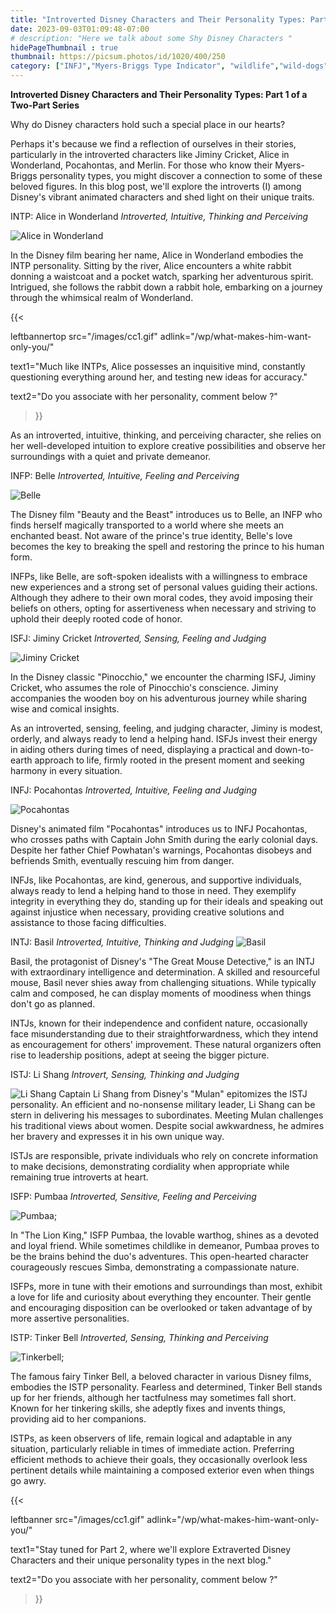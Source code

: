 ```yaml
---
title: "Introverted Disney Characters and Their Personality Types: Part 1 of a Two-Part Series"
date: 2023-09-03T01:09:48-07:00
# description: "Here we talk about some Shy Disney Characters "
hidePageThumbnail : true 
thumbnail: https://picsum.photos/id/1020/400/250
category: ["INFJ","Myers-Briggs Type Indicator", "wildlife","wild-dogs","pets","animal-welfare"]
---
```



<!-- This is **bold** text, and this is *emphasized* text.

Visit the [Hugo](https://gohugo.io) website! -->

<!-- https://beaconstreetusa.com/wp/introverted-disney-characters-and-their-personality-types-part-1-of-a-two-part-series/ -->

**Introverted Disney Characters and Their Personality Types: Part 1 of a Two-Part Series**

Why do Disney characters hold such a special place in our hearts? 

Perhaps it's because we find a reflection of ourselves in their stories, particularly in the introverted characters like Jiminy Cricket, Alice in Wonderland, Pocahontas, and Merlin. For those who know their Myers-Briggs personality types, you might discover a connection to some of these beloved figures. In this blog post, we'll explore the introverts (I) among Disney's vibrant animated characters and shed light on their unique traits.

INTP: Alice in Wonderland
*Introverted, Intuitive, Thinking and Perceiving*

![Alice in Wonderland](/AliceINTP.jpg)

In the Disney film bearing her name, Alice in Wonderland embodies the INTP personality. Sitting by the river, Alice encounters a white rabbit donning a waistcoat and a pocket watch, sparking her adventurous spirit. Intrigued, she follows the rabbit down a rabbit hole, embarking on a journey through the whimsical realm of Wonderland. 

{{< 

leftbannertop src="/images/cc1.gif" adlink="/wp/what-makes-him-want-only-you/"  

text1="Much like INTPs, Alice possesses an inquisitive mind, constantly questioning everything around her, and testing new ideas for accuracy." 

text2="Do you associate with her personality, comment below ?"

>}}


As an introverted, intuitive, thinking, and perceiving character, she relies on her well-developed intuition to explore creative possibilities and observe her surroundings with a quiet and private demeanor.

INFP: Belle
*Introverted, Intuitive, Feeling and Perceiving*

![Belle](/belleINFP.jpg)

The Disney film "Beauty and the Beast" introduces us to Belle, an INFP who finds herself magically transported to a world where she meets an enchanted beast. Not aware of the prince's true identity, Belle's love becomes the key to breaking the spell and restoring the prince to his human form. 

INFPs, like Belle, are soft-spoken idealists with a willingness to embrace new experiences and a strong set of personal values guiding their actions. Although they adhere to their own moral codes, they avoid imposing their beliefs on others, opting for assertiveness when necessary and striving to uphold their deeply rooted code of honor.



ISFJ: Jiminy Cricket 
*Introverted, Sensing, Feeling and Judging*

![Jiminy Cricket](/JiminyCricketISFJ.jpg)

In the Disney classic "Pinocchio," we encounter the charming ISFJ, Jiminy Cricket, who assumes the role of Pinocchio's conscience. Jiminy accompanies the wooden boy on his adventurous journey while sharing wise and comical insights. 

As an introverted, sensing, feeling, and judging character, Jiminy is modest, orderly, and always ready to lend a helping hand. ISFJs invest their energy in aiding others during times of need, displaying a practical and down-to-earth approach to life, firmly rooted in the present moment and seeking harmony in every situation.


INFJ: Pocahontas 
*Introverted, Intuitive, Feeling and Judging*

![Pocahontas](/PocahantasINFJ.jpg)

Disney's animated film "Pocahontas" introduces us to INFJ Pocahontas, who crosses paths with Captain John Smith during the early colonial days. Despite her father Chief Powhatan's warnings, Pocahontas disobeys and befriends Smith, eventually rescuing him from danger. 

INFJs, like Pocahontas, are kind, generous, and supportive individuals, always ready to lend a helping hand to those in need. They exemplify integrity in everything they do, standing up for their ideals and speaking out against injustice when necessary, providing creative solutions and assistance to those facing difficulties.


INTJ: Basil
*Introverted, Intuitive, Thinking and Judging*
![Basil](/BasilINTJ.jpg)

Basil, the protagonist of Disney's "The Great Mouse Detective," is an INTJ with extraordinary intelligence and determination. A skilled and resourceful mouse, Basil never shies away from challenging situations. While typically calm and composed, he can display moments of moodiness when things don't go as planned. 

INTJs, known for their independence and confident nature, occasionally face misunderstanding due to their straightforwardness, which they intend as encouragement for others' improvement. These natural organizers often rise to leadership positions, adept at seeing the bigger picture.

ISTJ: Li Shang
*Introvert, Sensing, Thinking and Judging*

![Li Shang](/li-shangISTJ.jpg)
Captain Li Shang from Disney's "Mulan" epitomizes the ISTJ personality. An efficient and no-nonsense military leader, Li Shang can be stern in delivering his messages to subordinates. Meeting Mulan challenges his traditional views about women. Despite social awkwardness, he admires her bravery and expresses it in his own unique way. 

ISTJs are responsible, private individuals who rely on concrete information to make decisions, demonstrating cordiality when appropriate while remaining true introverts at heart.


ISFP: Pumbaa 
*Introverted, Sensitive, Feeling and Perceiving*

![Pumbaa](/PumbaaISFP-1.png);

In "The Lion King," ISFP Pumbaa, the lovable warthog, shines as a devoted and loyal friend. While sometimes childlike in demeanor, Pumbaa proves to be the brains behind the duo's adventures. This open-hearted character courageously rescues Simba, demonstrating a compassionate nature. 

ISFPs, more in tune with their emotions and surroundings than most, exhibit a love for life and curiosity about everything they encounter. Their gentle and encouraging disposition can be overlooked or taken advantage of by more assertive personalities.

ISTP: Tinker Bell 
*Introverted, Sensing, Thinking and Perceiving*

![Tinkerbell](/TinkerbellISTP.jpg);

The famous fairy Tinker Bell, a beloved character in various Disney films, embodies the ISTP personality. Fearless and determined, Tinker Bell stands up for her friends, although her tactfulness may sometimes fall short. Known for her tinkering skills, she adeptly fixes and invents things, providing aid to her companions. 

ISTPs, as keen observers of life, remain logical and adaptable in any situation, particularly reliable in times of immediate action. Preferring efficient methods to achieve their goals, they occasionally overlook less pertinent details while maintaining a composed exterior even when things go awry.

{{< 

leftbanner src="/images/cc1.gif" adlink="/wp/what-makes-him-want-only-you/"  

text1="Stay tuned for Part 2, where we'll explore Extraverted Disney Characters and their unique personality types in the next blog." 

text2="Do you associate with her personality, comment below ?"

>}}

<!-- <div style="background-color: #FFD1DC; border-radius: 9px;">
Do you know the unusual pattern of signals men look for in a romantic relationship ? Is there anything I can to to bring back that lost spark that is backed by research ? 

Read my next blog : <a id="aflink" href="/wp/what-makes-him-want-only-you" class="two" target="_blank" title="Video : This is the “secret ingredient” to his lasting commitment">here</a>.</br></br>It explains the <a id="aflink" href="/wp/what-makes-him-want-only-you" class="two" target="_blank" title="Video : This is the “secret ingredient” to his lasting commitment">#1 hidden signal</a> that either repels a man or makes 
him feel irresistibly attracted to you.
</div> -->

<!-- 
<big><pre>
Why does he treat me like a doormat ? 
What can I do to bring back the spark? 
<a id="aflink" href="/wp/what-makes-him-want-only-you/" class="two" target="_blank" title="This is the “secret ingredient” to his lasting commitment">Check out our most read article and find out!</a>.
</pre></big> -->